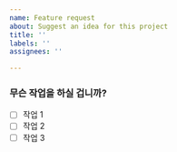```yaml
---
name: Feature request
about: Suggest an idea for this project
title: ''
labels: ''
assignees: ''

---
```


### 무슨 작업을 하실 겁니까?

- [ ] 작업 1
- [ ] 작업 2
- [ ] 작업 3
